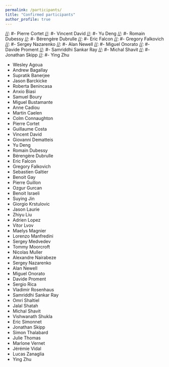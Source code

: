 ```yaml
---
permalink: /participants/
title: "Confirmed participants"
author_profile: true
---
```

[//]: # (- John Doe)

[//]: # (- Sergey Nazarenko)


[//]: #- Pierre Cortet 
[//]: #- Vincent David 
[//]: #- Yu Deng
[//]: #- Romain Dubessy
[//]: #- Bérengère Dubrulle 
[//]: #- Eric Falcon
[//]: #- Gregory Falkovich
[//]: #- Sergey Nazarenko
[//]: #- Alan Newell
[//]: #- Miguel Onorato
[//]: #- Davide Proment
[//]: #- Samriddhi Sankar Ray
[//]: #- Michal Shavit
[//]: #- Jonathan Skipp
[//]: #- Ying Zhu 

- Wesley Agoua
- Andrew Bagallay
- Supratik Banerjee
- Jason	Barckicke
- Roberta Benincasa
- Anxio	Biasi
- Samuel Boury
- Miguel Bustamante
- Anne	Cadiou
- Martin Caelen
- Colm	Connaughton
- Pierre Cortet
- Guillaume	Costa
- Vincent David
- Giovanni Dematteis
- Yu Deng
- Romain Dubessy
- Bérengère	Dubrulle
- Eric	Falcon
- Gregory Falkovich
- Sebastien	Galtier
- Benoit Gay
- Pierre Guillon
- Ozgur	Gurcan
- Benoit Israeli
- Suying Jin
- Giorgio Krstulovic
- Jason	Laurie
- Zhiyu	Liu
- Adrien Lopez
- Vitor Lvov
- Maelys Magnier
- Lorenzo Manfredini
- Sergey Medvedev
- Tommy	Moorcroft
- Nicolas Muller
- Alexandre	Nairabeze
- Sergey Nazarenko
- Alan Newell
- Miguel Onorato
- Davide Proment
- Sergio Rica
- Vladimir Rosenhaus
- Samriddhi	Sankar Ray
- Omri	Shaltiel
- Jalal	Shatah
- Michal Shavit
- Vishwanath Shukla
- Eric Simonnet
- Jonathan Skipp
- Simon	Thalabard
- Julie	Thomas
- Marlone	Vernet
- Jérémie Vidal
- Lucas	Zanaglia
- Ying Zhu



